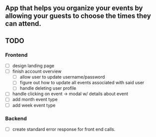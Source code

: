 ## App that helps you organize your events by allowing your guests to choose the times they can attend.

## TODO
### Frontend

- [ ] design landing page
- [ ] finish account overview
    - [ ] allow user to update username/password
    - [ ] figure out how to update all events associated with said user 
    - [ ] handle deleting user profile
- [ ] handle clicking on event -> modal w/ details about event
- [ ] add month event type
- [ ] add week event type

 ### Backend
 - [ ] create standard error response for front end calls.